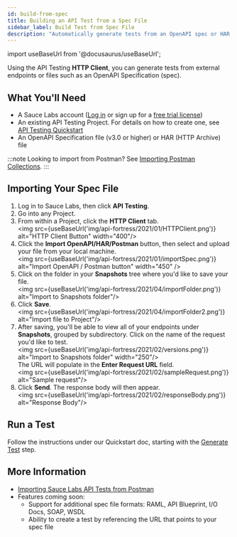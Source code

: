 ```yaml
---
id: build-from-spec
title: Building an API Test from a Spec File
sidebar_label: Build Test from Spec File
description: "Automatically generate tests from an OpenAPI spec or HAR file."
---
```


import useBaseUrl from '@docusaurus/useBaseUrl';

Using the API Testing **HTTP Client**, you can generate tests from external endpoints or files such as an OpenAPI Specification (spec).

## What You'll Need

* A Sauce Labs account ([Log in](https://accounts.saucelabs.com/am/XUI/#login/) or sign up for a [free trial license](https://saucelabs.com/sign-up))
* An existing API Testing Project. For details on how to create one, see [API Testing Quickstart](/api-testing/quickstart/)
* An OpenAPI Specification file (v3.0 or higher) or HAR (HTTP Archive) file

:::note
Looking to import from Postman? See [Importing Postman Collections](/api-testing/import-postman-collection/).
:::


## Importing Your Spec File

1. Log in to Sauce Labs, then click **API Testing**.
2. Go into any Project.
3. From within a Project, click the __HTTP Client__ tab.<br/><img src={useBaseUrl('img/api-fortress/2021/01/HTTPClient.png')} alt="HTTP Client Button" width="400"/>
4. Click the **Import OpenAPI/HAR/Postman** button, then select and upload your file from your local machine.<br/><img src={useBaseUrl('img/api-fortress/2021/01/importSpec.png')} alt="Import OpenAPI / Postman button" width="450" />
5. Click on the folder in your **Snapshots** tree where you'd like to save your file.<br/><img src={useBaseUrl('img/api-fortress/2021/04/importFolder.png')} alt="Import to Snapshots folder"/>
6. Click **Save**.<br/><img src={useBaseUrl('img/api-fortress/2021/04/importFolder2.png')} alt="Import file to Project"/>
7. After saving, you'll be able to view all of your endpoints under **Snapshots**, grouped by subdirectory. Click on the name of the request you'd like to test.<br/><img src={useBaseUrl('img/api-fortress/2021/02/versions.png')} alt="Import to Snapshots folder" width="250"/><br/>
   The URL will populate in the **Enter Request URL** field.<br/><img src={useBaseUrl('img/api-fortress/2021/02/sampleRequest.png')} alt="Sample request"/>
8. Click **Send**. The response body will then appear.<br/><img src={useBaseUrl('img/api-fortress/2021/02/responseBody.png')} alt="Response Body"/>


## Run a Test

Follow the instructions under our Quickstart doc, starting with the [Generate Test](/api-testing/quickstart/#generate-test) step.


## More Information

* [Importing Sauce Labs API Tests from Postman](/api-testing/import-postman-collection/)
* Features coming soon:
   * Support for additional spec file formats: RAML, API Blueprint, I/O Docs, SOAP, WSDL
   * Ability to create a test by referencing the URL that points to your spec file
